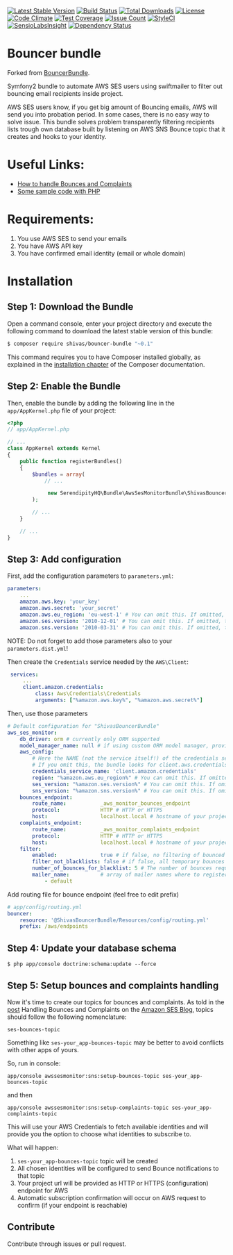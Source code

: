 [![Latest Stable Version](https://poser.pugx.org/serendipity_hq/aws-ses-monitor-bundle/v/stable.png)](https://packagist.org/packages/serendipity_hq/aws-ses-monitor-bundle)
[![Build Status](https://travis-ci.org/Aerendir/aws-ses-monitor-bundle.svg?branch=master)](https://travis-ci.org/Aerendir/aws-ses-monitor-bundle)
[![Total Downloads](https://poser.pugx.org/serendipity_hq/aws-ses-monitor-bundle/downloads.svg)](https://packagist.org/packages/serendipity_hq/aws-ses-monitor-bundle)
[![License](https://poser.pugx.org/serendipity_hq/aws-ses-monitor-bundle/license.svg)](https://packagist.org/packages/serendipity_hq/aws-ses-monitor-bundle)
[![Code Climate](https://codeclimate.com/github/Aerendir/aws-ses-monitor-bundle/badges/gpa.svg)](https://codeclimate.com/github/Aerendir/aws-ses-monitor-bundle)
[![Test Coverage](https://codeclimate.com/github/Aerendir/aws-ses-monitor-bundle/badges/coverage.svg)](https://codeclimate.com/github/Aerendir/aws-ses-monitor-bundle)
[![Issue Count](https://codeclimate.com/github/Aerendir/aws-ses-monitor-bundle/badges/issue_count.svg)](https://codeclimate.com/github/Aerendir/aws-ses-monitor-bundle)
[![StyleCI](https://styleci.io/repos/63937012/shield)](https://styleci.io/repos/63937012)
[![SensioLabsInsight](https://insight.sensiolabs.com/projects/4c45c317-28c4-40ef-9a1b-01af44b77327/mini.png)](https://insight.sensiolabs.com/projects/4c45c317-28c4-40ef-9a1b-01af44b77327)
[![Dependency Status](https://www.versioneye.com/user/projects/579355b8ad9529003b1d4f7c/badge.svg?style=flat-square)](https://www.versioneye.com/user/projects/579355b8ad9529003b1d4f7c)

Bouncer bundle
==============

Forked from [BouncerBundle](https://github.com/shivas/bouncer-bundle).

Symfony2 bundle to automate AWS SES users using swiftmailer to filter out bouncing email recipients inside project.

AWS SES users know, if you get big amount of Bouncing emails, AWS will send you into probation period.
In some cases, there is no easy way to solve issue. This bundle solves problem transparently filtering recipients lists trough own database built by listening on AWS SNS Bounce topic that it creates and hooks to your identity.

Useful Links:
=============

- [How to handle Bounces and Complaints](http://sesblog.amazon.com/post/TxJE1JNZ6T9JXK/-Handling-span-class-matches-Bounces-span-and-Complaints.pdf)
- [Some sample code with PHP](https://forums.aws.amazon.com/message.jspa?messageID=202798#202798)

Requirements:
=============

1. You use AWS SES to send your emails
2. You have AWS API key
3. You have confirmed email identity (email or whole domain)

Installation
============

Step 1: Download the Bundle
---------------------------

Open a command console, enter your project directory and execute the
following command to download the latest stable version of this bundle:

```bash
$ composer require shivas/bouncer-bundle "~0.1"
```

This command requires you to have Composer installed globally, as explained
in the [installation chapter](https://getcomposer.org/doc/00-intro.md)
of the Composer documentation.

Step 2: Enable the Bundle
-------------------------

Then, enable the bundle by adding the following line in the `app/AppKernel.php`
file of your project:

```php
<?php
// app/AppKernel.php

// ...
class AppKernel extends Kernel
{
    public function registerBundles()
    {
        $bundles = array(
            // ...

             new SerendipityHQ\Bundle\AwsSesMonitorBundle\ShivasBouncerBundle(),
        );

        // ...
    }

    // ...
}
```

Step 3: Add configuration
-------------------------

First, add the configuration parameters to `parameters.yml`:

```yaml
parameters:
    ...
    amazon.aws.key: 'your_key'
    amazon.aws.secret: 'your_secret'
    amazon.aws.eu_region: 'eu-west-1' # You can omit this. If omitted, the bundle sets this to us-east-1
    amazon.ses.version: '2010-12-01' # You can omit this. If omitted, the bundle sets this to 2010-12-01
    amazon.sns.version: '2010-03-31' # You can omit this. If omitted, the bundle sets this to 2010-03-31
```

NOTE: Do not forget to add those parameters also to your `parameters.dist.yml`!
 
Then create the `Credentials` service needed by the `AWS\Client`:
 
```yaml
 services:
     ...
     client.amazon.credentials:
         class: Aws\Credentials\Credentials
         arguments: ["%amazon.aws.key%", "%amazon.aws.secret%"]
```

Then, use those parameters

```yaml
# Default configuration for "ShivasBouncerBundle"
aws_ses_monitor:
    db_driver: orm # currently only ORM supported
    model_manager_name: null # if using custom ORM model manager, provide name, otherwise leave as null
    aws_config:
        # Here the NAME (not the service itself!) of the credentials service set in the previous step.
        # If you omit this, the bundle looks for client.aws.credentials service.
        credentials_service_name: 'client.amazon.credentials'
        region: "%amazon.aws.eu_region%" # You can omit this. If omitted, the bundle sets this to us-east-1
        ses_version: "%amazon.ses.version%" # You can omit this. If omitted, the bundle sets this to 2010-12-01
        sns_version: "%amazon.sns.version%" # You can omit this. If omitted, the bundle sets this to 2010-03-31
    bounces_endpoint:
        route_name:           _aws_monitor_bounces_endpoint
        protocol:             HTTP # HTTP or HTTPS
        host:                 localhost.local # hostname of your project when in production
    complaints_endpoint:
        route_name:           _aws_monitor_complaints_endpoint
        protocol:             HTTP # HTTP or HTTPS
        host:                 localhost.local # hostname of your project when in production
    filter:
        enabled:              true # if false, no filtering of bounced recipients will happen
        filter_not_blacklists: false # if false, all temporary bounces will not make that address to be filtered forever
        number_of_bounces_for_blacklist: 5 # The number of bounces required to permanently blacklist the address
        mailer_name:          # array of mailer names where to register filtering plugin
            - default
```

Add routing file for bounce endpoint (feel free to edit prefix)

```yaml
# app/config/routing.yml
bouncer:
    resource: '@ShivasBouncerBundle/Resources/config/routing.yml'
    prefix: /aws/endpoints
```



Step 4: Update your database schema
-----------------------------------

```
$ php app/console doctrine:schema:update --force
```

Step 5: Setup bounces and complaints handling
---------------------------------------------

Now it's time to create our topics for bounces and complaints. As told in the [post](http://sesblog.amazon.com/post/TxJE1JNZ6T9JXK/-Handling-span-class-matches-Bounces-span-and-Complaints.pdf)
Handling Bounces and Complaints on the [Amazon SES Blog](http://sesblog.amazon.com/), topics should follow the following nomenclature:

    ses-bounces-topic

Something like `ses-your_app-bounces-topic` may be better to avoid conflicts with other apps of yours.

So, run in console:
```
app/console awssesmonitor:sns:setup-bounces-topic ses-your_app-bounces-topic
```

and then

```
app/console awssesmonitor:sns:setup-complaints-topic ses-your_app-complaints-topic
```

This will use your AWS Credentials to fetch available identities and will provide you the option to choose what identities to subscribe to.

What will happen:

1. `ses-your_app-bounces-topic` topic will be created
2. All chosen identities will be configured to send Bounce notifications to that topic
3. Your project url will be provided as HTTP or HTTPS (configuration) endpoint for AWS
4. Automatic subscription confirmation will occur on AWS request to confirm (if your endpoint is reachable)

Contribute
----------

Contribute through issues or pull request.
